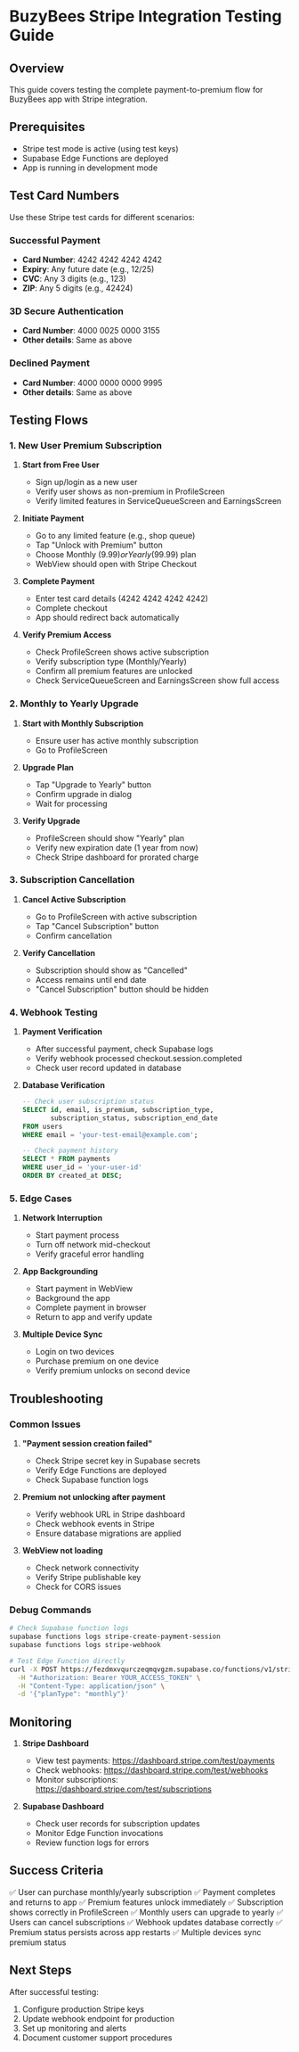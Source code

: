 # BuzyBees Stripe Integration Testing Guide

## Overview
This guide covers testing the complete payment-to-premium flow for BuzyBees app with Stripe integration.

## Prerequisites
- Stripe test mode is active (using test keys)
- Supabase Edge Functions are deployed
- App is running in development mode

## Test Card Numbers
Use these Stripe test cards for different scenarios:

### Successful Payment
- **Card Number**: 4242 4242 4242 4242
- **Expiry**: Any future date (e.g., 12/25)
- **CVC**: Any 3 digits (e.g., 123)
- **ZIP**: Any 5 digits (e.g., 42424)

### 3D Secure Authentication
- **Card Number**: 4000 0025 0000 3155
- **Other details**: Same as above

### Declined Payment
- **Card Number**: 4000 0000 0000 9995
- **Other details**: Same as above

## Testing Flows

### 1. New User Premium Subscription

1. **Start from Free User**
   - Sign up/login as a new user
   - Verify user shows as non-premium in ProfileScreen
   - Verify limited features in ServiceQueueScreen and EarningsScreen

2. **Initiate Payment**
   - Go to any limited feature (e.g., shop queue)
   - Tap "Unlock with Premium" button
   - Choose Monthly ($9.99) or Yearly ($99.99) plan
   - WebView should open with Stripe Checkout

3. **Complete Payment**
   - Enter test card details (4242 4242 4242 4242)
   - Complete checkout
   - App should redirect back automatically

4. **Verify Premium Access**
   - Check ProfileScreen shows active subscription
   - Verify subscription type (Monthly/Yearly)
   - Confirm all premium features are unlocked
   - Check ServiceQueueScreen and EarningsScreen show full access

### 2. Monthly to Yearly Upgrade

1. **Start with Monthly Subscription**
   - Ensure user has active monthly subscription
   - Go to ProfileScreen

2. **Upgrade Plan**
   - Tap "Upgrade to Yearly" button
   - Confirm upgrade in dialog
   - Wait for processing

3. **Verify Upgrade**
   - ProfileScreen should show "Yearly" plan
   - Verify new expiration date (1 year from now)
   - Check Stripe dashboard for prorated charge

### 3. Subscription Cancellation

1. **Cancel Active Subscription**
   - Go to ProfileScreen with active subscription
   - Tap "Cancel Subscription" button
   - Confirm cancellation

2. **Verify Cancellation**
   - Subscription should show as "Cancelled"
   - Access remains until end date
   - "Cancel Subscription" button should be hidden

### 4. Webhook Testing

1. **Payment Verification**
   - After successful payment, check Supabase logs
   - Verify webhook processed checkout.session.completed
   - Check user record updated in database

2. **Database Verification**
   ```sql
   -- Check user subscription status
   SELECT id, email, is_premium, subscription_type, 
          subscription_status, subscription_end_date 
   FROM users 
   WHERE email = 'your-test-email@example.com';
   
   -- Check payment history
   SELECT * FROM payments 
   WHERE user_id = 'your-user-id' 
   ORDER BY created_at DESC;
   ```

### 5. Edge Cases

1. **Network Interruption**
   - Start payment process
   - Turn off network mid-checkout
   - Verify graceful error handling

2. **App Backgrounding**
   - Start payment in WebView
   - Background the app
   - Complete payment in browser
   - Return to app and verify update

3. **Multiple Device Sync**
   - Login on two devices
   - Purchase premium on one device
   - Verify premium unlocks on second device

## Troubleshooting

### Common Issues

1. **"Payment session creation failed"**
   - Check Stripe secret key in Supabase secrets
   - Verify Edge Functions are deployed
   - Check Supabase function logs

2. **Premium not unlocking after payment**
   - Verify webhook URL in Stripe dashboard
   - Check webhook events in Stripe
   - Ensure database migrations are applied

3. **WebView not loading**
   - Check network connectivity
   - Verify Stripe publishable key
   - Check for CORS issues

### Debug Commands

```bash
# Check Supabase function logs
supabase functions logs stripe-create-payment-session
supabase functions logs stripe-webhook

# Test Edge Function directly
curl -X POST https://fezdmxvqurczeqmqvgzm.supabase.co/functions/v1/stripe-create-payment-session \
  -H "Authorization: Bearer YOUR_ACCESS_TOKEN" \
  -H "Content-Type: application/json" \
  -d '{"planType": "monthly"}'
```

## Monitoring

1. **Stripe Dashboard**
   - View test payments: https://dashboard.stripe.com/test/payments
   - Check webhooks: https://dashboard.stripe.com/test/webhooks
   - Monitor subscriptions: https://dashboard.stripe.com/test/subscriptions

2. **Supabase Dashboard**
   - Check user records for subscription updates
   - Monitor Edge Function invocations
   - Review function logs for errors

## Success Criteria

✅ User can purchase monthly/yearly subscription
✅ Payment completes and returns to app
✅ Premium features unlock immediately
✅ Subscription shows correctly in ProfileScreen
✅ Monthly users can upgrade to yearly
✅ Users can cancel subscriptions
✅ Webhook updates database correctly
✅ Premium status persists across app restarts
✅ Multiple devices sync premium status

## Next Steps

After successful testing:
1. Configure production Stripe keys
2. Update webhook endpoint for production
3. Set up monitoring and alerts
4. Document customer support procedures